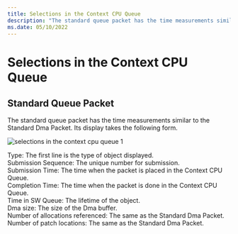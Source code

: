 ```yaml
---
title: Selections in the Context CPU Queue
description: "The standard queue packet has the time measurements similar to the Standard Dma Packet."
ms.date: 05/10/2022
---
```


# Selections in the Context CPU Queue  

## Standard Queue Packet

The standard queue packet has the time measurements similar to the Standard Dma Packet. Its display takes the following form.

![selections in the context cpu queue 1](\Images\selections-in-the-context-cpu-queue-1.png)

Type: The first line is the type of object displayed.  
Submission Sequence: The unique number for submission.  
Submission Time: The time when the packet is placed in the Context CPU Queue.  
Completion Time: The time when the packet is done in the Context CPU Queue.  
Time in SW Queue: The lifetime of the object.  
Dma size: The size of the Dma buffer.  
Number of allocations referenced: The same as the Standard Dma Packet.  
Number of patch locations: The same as the Standard Dma Packet.  
